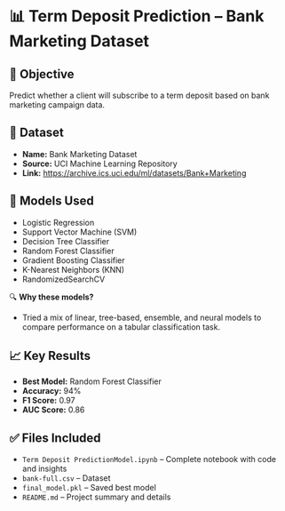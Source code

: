 # 📊 Term Deposit Prediction – Bank Marketing Dataset

## 🎯 Objective
Predict whether a client will subscribe to a term deposit based on bank marketing campaign data.

## 📂 Dataset
- **Name:** Bank Marketing Dataset
- **Source:** UCI Machine Learning Repository
- **Link:** https://archive.ics.uci.edu/ml/datasets/Bank+Marketing

## 🤖 Models Used
- Logistic Regression
- Support Vector Machine (SVM)
- Decision Tree Classifier
- Random Forest Classifier
- Gradient Boosting Classifier
- K-Nearest Neighbors (KNN)
- RandomizedSearchCV
  
🔍 **Why these models?**
- Tried a mix of linear, tree-based, ensemble, and neural models to compare performance on a tabular classification task.

## 📈 Key Results
- **Best Model:** Random Forest Classifier
- **Accuracy:** 94%
- **F1 Score:** 0.97
- **AUC Score:** 0.86

## ✅ Files Included
- `Term Deposit PredictionModel.ipynb` – Complete notebook with code and insights
- `bank-full.csv` – Dataset
- `final_model.pkl` – Saved best model
- `README.md` – Project summary and details
